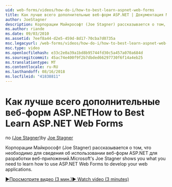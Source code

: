 ```yaml
---
uid: web-forms/videos/how-do-i/how-to-best-learn-aspnet-web-forms
title: Как лучше всего дополнительные веб-форм ASP.NET | Документация Майкрософт
author: JoeStagner
description: Корпорации Майкрософт (Joe Stagner) рассказывается о том, что необходимо для сведения об использовании веб-форм ASP.NET для разработки веб-приложений.
ms.author: riande
ms.date: 09/03/2010
ms.assetid: 7eef8a44-d2e5-459d-8d17-70cba7d0735a
msc.legacyurl: /web-forms/videos/how-do-i/how-to-best-learn-aspnet-web-forms
msc.type: video
ms.openlocfilehash: e33c2e0a39a1bd8b95744fd30c5a457a070a684d
ms.sourcegitcommit: 45ac74e400f9f2b7dbded66297730f6f14a4eb25
ms.translationtype: MT
ms.contentlocale: ru-RU
ms.lasthandoff: 08/16/2018
ms.locfileid: "41838811"
---
```

<a name="how-to-best-learn-aspnet-web-forms"></a><span data-ttu-id="b079c-103">Как лучше всего дополнительные веб-форм ASP.NET</span><span class="sxs-lookup"><span data-stu-id="b079c-103">How to Best Learn ASP.NET Web Forms</span></span>
====================
<span data-ttu-id="b079c-104">по [(Joe Stagner)](https://github.com/JoeStagner)</span><span class="sxs-lookup"><span data-stu-id="b079c-104">by [Joe Stagner](https://github.com/JoeStagner)</span></span>

<span data-ttu-id="b079c-105">Корпорации Майкрософт (Joe Stagner) рассказывается о том, что необходимо для сведения об использовании веб-форм ASP.NET для разработки веб-приложений.</span><span class="sxs-lookup"><span data-stu-id="b079c-105">Microsoft's Joe Stagner shows you what you need to learn how to use ASP.NET Web Forms to develop your web applications.</span></span>

[<span data-ttu-id="b079c-106">&#9654;Просмотрите видео (3 мин.)</span><span class="sxs-lookup"><span data-stu-id="b079c-106">&#9654; Watch video (3 minutes)</span></span>](https://channel9.msdn.com/Blogs/ASP-NET-Site-Videos/how-to-best-learn-aspnet-web-forms)
